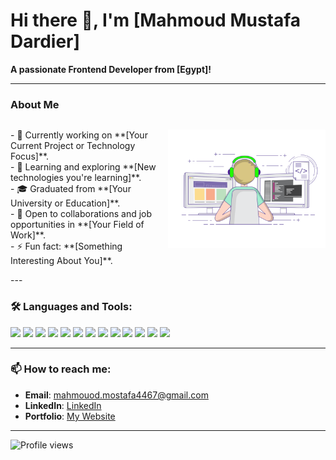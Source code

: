 # Hi there 👋, I'm [Mahmoud Mustafa Dardier]

**A passionate Frontend Developer from [Egypt]!**

---

### About Me
<div style="display: flex; justify-content: space-between;">

  <div style="flex: 1;">
    <p align="left">
      - 🚀 Currently working on **[Your Current Project or Technology Focus]**.<br>
      - 🌱 Learning and exploring **[New technologies you're learning]**.<br>
      - 🎓 Graduated from **[Your University or Education]**.<br>
      - 💼 Open to collaborations and job opportunities in **[Your Field of Work]**.<br>
      - ⚡ Fun fact: **[Something Interesting About You]**.
    </p>
  </div>

  <div style="flex: 1;">
    <p align="right">
      <img src="https://raw.githubusercontent.com/devSouvik/devSouvik/master/gif3.gif" alt="Developer at work" width="400" />
    </p>
  </div>

</div>
---

### 🛠️ Languages and Tools:
<p align="left">
   <img src="https://img.shields.io/badge/HTML5-E34F26?style=for-the-badge&logo=html5&logoColor=white" />
    <img src="https://img.shields.io/badge/CSS3-1572B6?style=for-the-badge&logo=css3&logoColor=white" />
    <img src="https://img.shields.io/badge/JavaScript-F7DF1E?style=for-the-badge&logo=javascript&logoColor=black" />
    <img src="https://img.shields.io/badge/TypeScript-007ACC?style=for-the-badge&logo=typescript&logoColor=white" />
    <img src="https://img.shields.io/badge/React-61DAFB?style=for-the-badge&logo=react&logoColor=black" />
    <img src="https://img.shields.io/badge/Redux-764ABC?style=for-the-badge&logo=redux&logoColor=white" />
    <img src="https://img.shields.io/badge/Next.js-000000?style=for-the-badge&logo=nextdotjs&logoColor=white" />
    <img src="https://img.shields.io/badge/TailwindCSS-38B2AC?style=for-the-badge&logo=tailwind-css&logoColor=white" />
    <img src="https://img.shields.io/badge/Bootstrap-7952B3?style=for-the-badge&logo=bootstrap&logoColor=white" />
    <img src="https://img.shields.io/badge/Sass-CC6699?style=for-the-badge&logo=sass&logoColor=white" />
    <img src="https://img.shields.io/badge/Material_UI-0081CB?style=for-the-badge&logo=mui&logoColor=white" />
    <img src="https://img.shields.io/badge/Styled_Components-DB7093?style=for-the-badge&logo=styled-components&logoColor=white" />
    <img src="https://img.shields.io/badge/Figma-F24E1E?style=for-the-badge&logo=figma&logoColor=white" />
</p>

---

### 📫 How to reach me:
- **Email**: [mahmouod.mostafa4467@gmail.com](mailto:mahmoud.mostafa4467@gmail.com)
- **LinkedIn**: [LinkedIn](https://www.linkedin.com/in/mahmoud-dardier-642434188/)
- **Portfolio**: [My Website](https://yourwebsite.com)

---




![Profile views](https://komarev.com/ghpvc/?username=Mmostafa1999&color=green)
